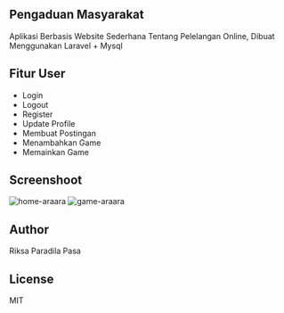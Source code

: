## Pengaduan Masyarakat
Aplikasi Berbasis Website Sederhana Tentang Pelelangan Online, Dibuat Menggunakan Laravel + Mysql

## Fitur User
- Login
- Logout
- Register
- Update Profile
- Membuat Postingan
- Menambahkan Game
- Memainkan Game

## Screenshoot
![home-araara](https://user-images.githubusercontent.com/43676356/81775515-2bcf1700-9517-11ea-9efc-659d3fed188d.PNG)
![game-araara](https://user-images.githubusercontent.com/43676356/81775520-2d98da80-9517-11ea-98ff-c22728b1016e.PNG)

## Author
Riksa Paradila Pasa

## License
MIT
